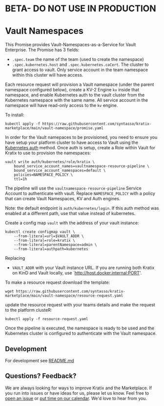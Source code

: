 # BETA- DO NOT USE IN PRODUCTION
# Vault Namespaces

This Promise provides Vault-Namespaces-as-a-Service for Vault Enterprise. The
Promise has 3 fields:
* `.spec.team` the name of the team (used to create the namespace)
* `.spec.kubernetes.host` and `.spec.kubernetes.caCert`. The cluster to grant
  access to vault. Only service account in the team namespace within this
  cluster will have access.

Each resource request will provision a Vault namespace (under the parent namespace
configured below), create a KV-2 Engine `kv` inside that namespace, and enable
Kubernetes auth to the vault cluster from the Kubernetes namespace with the same name.
All service account in the namespace will have read-only access to the `kv` engine.


To install:
```
kubectl apply -f https://raw.githubusercontent.com/syntasso/kratix-marketplace/main/vault-namespace/promise.yaml
```

In order for the Vault namepaces to be provisioned, you need to ensure you have setup your
platform cluster to have access to Vault using the [Kubernetes auth](https://developer.hashicorp.com/vault/docs/auth/kubernetes) method.
Once auth is setup, create a Role within Vault for Kratix to use to provision the namespaces:
```
vault write auth/kubernetes/role/kratix \
    bound_service_account_names=vaultnamespace-resource-pipeline \
    bound_service_account_namespaces=default \
    policies=NAMESPACE_POLICY \
    ttl=1h
```

The pipeline will use the `vaultnamespace-resource-pipeline` Service
Account to authenticate with vault. Replace `NAMESPACE_POLICY` with a policy that
can create Vault Namespaces, KV and Auth engines.

Note: the default endpoint is `auth/kubernetes/login`. If this auth method was enabled
at a different path, use that value instead of kubernetes.

Create a config map `vault` with the address of your vault instance:

```
kubectl create configmap vault \ 
    --from-literal=url=$VAULT_ADDR \
    --from-literal=role=kratix \
    --from-literal=parentNamespace=admin \
    --from-literal=authpath=kubernetes
```

Replacing
* `VAULT_ADDR` with your Vault instance URL. If you are running both Kratix on KinD and Vault locally, use `http://host.docker.internal:PORT'.

To make a resource request download the template:
```
wget https://raw.githubusercontent.com/syntasso/kratix-marketplace/main/vault-namespace/resource-request.yaml
```

update the resource request with your teams details and make the request to the platform clusteR:
```
kubectl apply -f resource-request.yaml
```

Once the pipeline is executed, the namespace is ready to be used and the Kubernetes cluster
is configured to authenticate with the Vault namespace.

## Development

For development see [README.md](./internal/README.md)

## Questions? Feedback?

We are always looking for ways to improve Kratix and the Marketplace. If you
run into issues or have ideas for us, please let us know. Feel free to [open an
issue](https://github.com/syntasso/kratix-marketplace/issues/new/choose) or
[put time on our calendar](https://www.syntasso.io/contact-us). We'd love to
hear from you.
